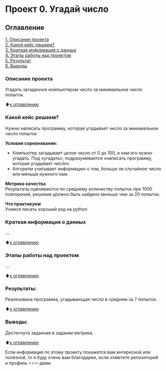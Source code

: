 # Проект 0. Угадай число

## Оглавление  
[1. Описание проекта](https://github.com/alzmej/sf_data_science/tree/main/Project_0/README.md#Описание-проекта)  
[2. Какой кейс решаем?](https://github.com/alzmej/sf_data_science/tree/main/Project_0/README.md#Какой-кейс-решаем)  
[3. Краткая информация о данных](https://github.com/alzmej/sf_data_science/tree/main/Project_0/README.md#Краткая-информация-о-данных)  
[4. Этапы работы над проектом](https://github.com/alzmej/sf_data_science/tree/main/Project_0/README.md#Этапы-работы-над-проектом)  
[5. Результат](https://github.com/alzmej/sf_data_science/tree/main/Project_0/README.md#Результат)    
[6. Выводы](https://github.com/alzmej/sf_data_science/tree/main/Project_0/README.md#Выводы) 

### Описание проекта    
Угадать загаданное компьютером число за минимальное число попыток.

:arrow_up:[к оглавлению](https://github.com/alzmej/sf_data_science/tree/main/Project_0/README.md#Оглавление)


### Какой кейс решаем?    
Нужно написать программу, которая угадывает число за минимальное число попыток

**Условия соревнования:**  
- Компьютер загадывает целое число от 0 до 100, и нам его нужно угадать. Под «угадать», подразумевается «написать программу, которая угадывает число».
- Алгоритм учитывает информацию о том, больше ли случайное число или меньше нужного нам.

**Метрика качества**     
Результаты оцениваются по среднему количеству попыток при 1000 повторений, решение должно быть найдено меньше чем за 20 попыток.

**Что практикуем**     
Учимся писать хороший код на python


### Краткая информация о данных
....
  
:arrow_up:[к оглавлению](https://github.com/alzmej/sf_data_science/tree/main/Project_0/README.md#Оглавление)


### Этапы работы над проектом  
....

:arrow_up:[к оглавлению](https://github.com/alzmej/sf_data_science/tree/main/Project_0/README.md#Оглавление)


### Результаты:  
Реализована программа, угадывающая число в среднем за 7 попыток.

:arrow_up:[к оглавлению](https://github.com/alzmej/sf_data_science/tree/main/Project_0/README.md#Оглавление)


### Выводы:  
Достигнута заданная в задании метрика.

:arrow_up:[к оглавлению](https://github.com/alzmej/sf_data_science/tree/main/Project_0/README.md#Оглавление)


Если информация по этому проекту покажется вам интересной или полезной, то я буду очень вам благодарен, если отметите репозиторий и профиль ⭐️⭐️⭐️-дами
